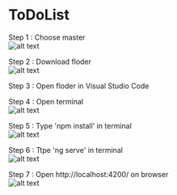# ToDoList

Step 1 : Choose master <br>
![alt text](https://github.com/SandNutcha/MovieApi/blob/main/master.png?raw=true)

Step 2 : Download floder<br>
![alt text](https://github.com/SandNutcha/MovieApi/blob/main/Download.png?raw=true)

Step 3 : Open floder in Visual Studio Code

Step 4 : Open terminal<br>
![alt text](https://github.com/SandNutcha/MovieApi/blob/main/terminal.png?raw=true)

Step 5 : Type 'npm install' in terminal<br>
![alt text](https://github.com/SandNutcha/MovieApi/blob/main/npm-install.png?raw=true)

Step 6 : Ttpe 'ng serve' in terminal<br>
![alt text](https://github.com/SandNutcha/MovieApi/blob/main/ng-serve.png?raw=true)

Step 7 : Open http://localhost:4200/ on browser <br>
![alt text](https://github.com/SandNutcha/MovieApi/blob/main/localhost.png?raw=true)
